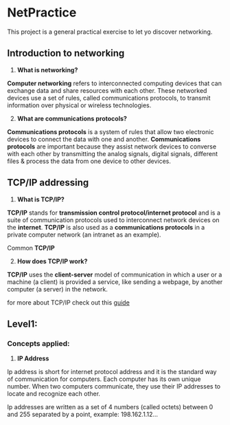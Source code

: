 # NetPractice

This project is a general practical exercise to let yo discover networking.

## Introduction to networking

1. **What is networking?**

**Computer networking** refers to interconnected computing devices that can exchange data and share resources with each other. These networked devices use a set of rules, called communications protocols, to transmit information over physical or wireless technologies.

2. **What are communications protocols?**

**Communications protocols** is a system of rules that allow two electronic devices to connect the data with one and another. **Communications protocols** are important because they assist network devices to converse with each other by transmitting the analog signals, digital signals, different files & process the data from one device to other devices.

## TCP/IP addressing

1. **What is TCP/IP?**

**TCP/IP** stands for **transmission control protocol/internet protocol** and is a suite of communication protocols used to interconnect network devices on the **internet**. **TCP/IP** is also used as a **communications protocols** in a private computer network (an intranet as an example).

Common **TCP/IP**

2. **How does TCP/IP work?**

**TCP/IP** uses the **client-server** model of communication in which a user or a machine (a client) is provided a service, like sending a webpage, by another computer (a server) in the network.

for more about TCP/IP check out this [guide]( https://www.techtarget.com/searchnetworking/definition/TCP-IP)

## Level1:

### Concepts applied:

1. **IP Address**

Ip address is short for internet protocol address and it is the standard way of communication for computers. Each computer has its own unique number. When two computers communicate, they use their IP addresses to locate and recognize each other.

Ip addresses are written as a set of 4 numbers (called octets) between 0 and 255 separated by a point, example: 198.162.1.12...

